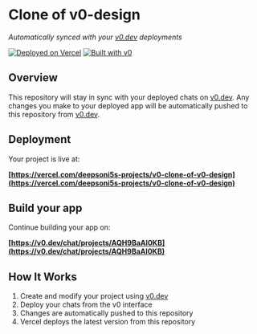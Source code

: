 # Clone of v0-design

*Automatically synced with your [v0.dev](https://v0.dev) deployments*

[![Deployed on Vercel](https://img.shields.io/badge/Deployed%20on-Vercel-black?style=for-the-badge&logo=vercel)](https://vercel.com/deepsoni5s-projects/v0-clone-of-v0-design)
[![Built with v0](https://img.shields.io/badge/Built%20with-v0.dev-black?style=for-the-badge)](https://v0.dev/chat/projects/AQH9BaAI0KB)

## Overview

This repository will stay in sync with your deployed chats on [v0.dev](https://v0.dev).
Any changes you make to your deployed app will be automatically pushed to this repository from [v0.dev](https://v0.dev).

## Deployment

Your project is live at:

**[https://vercel.com/deepsoni5s-projects/v0-clone-of-v0-design](https://vercel.com/deepsoni5s-projects/v0-clone-of-v0-design)**

## Build your app

Continue building your app on:

**[https://v0.dev/chat/projects/AQH9BaAI0KB](https://v0.dev/chat/projects/AQH9BaAI0KB)**

## How It Works

1. Create and modify your project using [v0.dev](https://v0.dev)
2. Deploy your chats from the v0 interface
3. Changes are automatically pushed to this repository
4. Vercel deploys the latest version from this repository
